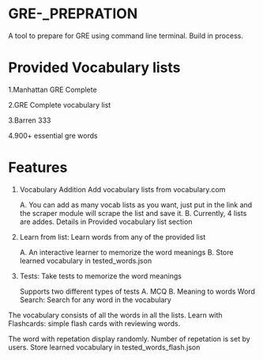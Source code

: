 # GRE-_PREPRATION
A tool to prepare for GRE using command line terminal. Build in process.

# Provided Vocabulary lists 

1.Manhattan GRE Complete

2.GRE Complete vocabulary list

3.Barren 333

4.900+ essential gre words

# Features

1. Vocabulary Addition Add vocabulary lists from vocabulary.com

     A. You can add as many vocab lists as you want, just put in the link and the scraper module will scrape the list and save it.
     B. Currently, 4 lists are addes. Details in Provided vocabulary list section
2. Learn from list: Learn words from any of the provided list

    A. An interactive learner to memorize the word meanings
    B. Store learned vocabulary in tested_words.json
3. Tests: Take tests to memorize the word meanings

   Supports two different types of tests
      A. MCQ
      B. Meaning to words
Word Search: Search for any word in the vocabulary

The vocabulary consists of all the words in all the lists.
Learn with Flashcards: simple flash cards with reviewing words.

The word with repetation display randomly. Number of repetation is set by users.
Store learned vocabulary in tested_words_flash.json
